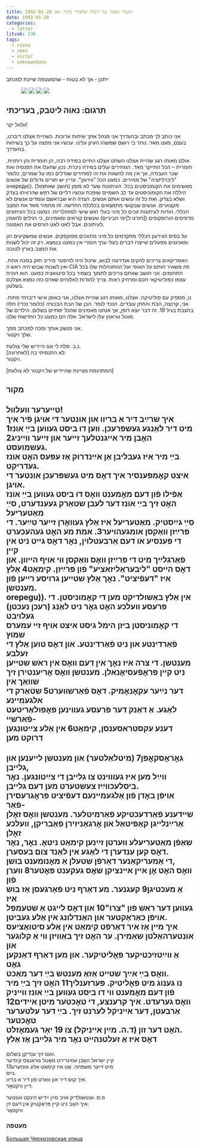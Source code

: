 ```yaml
---
title: ויקטור מספר על רוסיה שלאחר ביקור זאב 1992-01-28
date: 1992-01-28
categories:
  - letter
litvak: 136
tags:
  - rivka
  - zeev
  - victor
  - unknowndate
---
```


ייתכן - אך לא בטוח - שהמעטפה שייכת למכתב

<figure class="half">
    <a  href="/pupko-papers/assets/images/1992-01-02-victor-1.jpg">
    <img src="/pupko-papers/assets/images/1992-01-02-victor-1.jpg"></a>
    <a  href="/pupko-papers/assets/images/1992-01-02-victor-2.jpg">
    <img src="/pupko-papers/assets/images/1992-01-02-victor-2.jpg"></a>
    <a  href="/pupko-papers/assets/images/1992-01-02-victor-3.jpg">
    <img src="/pupko-papers/assets/images/1992-01-02-victor-3.jpg"></a>
    <a  href="/pupko-papers/assets/images/1992-01-28-victor-4.jpg">
    <img src="/pupko-papers/assets/images/1992-01-28-victor-4.jpg"></a>
</figure>

## תרגום: נאוה ליטבק, בעריכתי
וולוול יקר!

אני כותב לך מכתב ובהעדרך אני מנהל אתך שיחות ארוכות. כשהיית אצלנו דיברנו, בעצם, מעט
מאד. נותר בי רושם שמשהו העיק עלינו. עכשיו אני מפצה על כך בשיחות בהעדרך.

אולם מאותו רגע שהיית אצלנו השתנו אצלנו החיים במידה רבה, הן חומרית והן רוחנית.
חומרית – הכל התייקר מאד. המחירים עולים במידה ניכרת. נכון שהעלו את הפנסיה ואת שכר
העבודה, אך אין מה להשוות את זה למחירים שגדלים כמו על שמרים, כלומר "ליברליזציה" של
מחירים. כמעט הכל "גירעון". עדיין יש תורים גדולים של אנשים очереди)).
מאשימים את הקומוניסטים בכל. העיתונות שעד לא מזמן (חושב שאתמול) היללה את הקומוניסטים
עד לב השמיים שופכת עכשיו דליים של רפש שהרוויחו בצדק ושלא בצדק.
ואת כל זה עושים אותם אנשים. הצרה היא שבראשם עומדים אנשים לא מקצועיים.
אנשים שבקושי מתמצאים בכלכלה החדשה. זה מחמיר מאד את המצב הכללי.
הודות לעיתונות זוכים כל מיני בעלי חוש שישי לפופולריות. כמעט בכל העיתונים
מדפיסים הורוסקופים ([חזרנו ל]ימי הביניים) ואנשים קוראים ומאמינים, כי רגילים להאמין
לעיתונים. אבל לאט לאט הורסים את האמונה.

על בסיס הגירעון הכללי מתקדמים כל מיני מתווכים מפוקפקים. אנשים שמשקיעים הון ומארגנים
מפעלים שייצרו דברים בעלי ערך חומרי אין כמעט בנמצא. רק זה יכול לשנות את המצב בארץ לטובה.

האמריקאים צריכים להקים אנדרטה לבוש, שיכול היה להיפטר מיריב חזק במכה אחת.
אין לשכוח שבוש היה ראש ה-CIA  וזה משאיר חותם על האופי ועל ההתנהלות שלו בכל התחומים.
אני חושב שאתם צריכים לתמוך בשמיר בכל סיטואציה כמעט. הוא הוכיח עצמו כפוליטיקאי
חכם ומרחיק ראות. צריך להודות לאלוהים שאדם כזה נמצא אצלכם בשלטון.

נו, מספיק עם פוליטיקה. אצלנו, מאותו רגע שהיית אצלנו, אני באופן אישי דיברתי פחות.
אני, קרנצה, הבת והחתן עובדים. הנכד לומד. הבן של הבת הבכורה (כלומר נכדי) חלה בחצבת
בגיל 19.
זה דבר יוצא דופן, אך אנחנו מאמינים שהכל יסתיים בשלום.
הילדים של מוטל גוּראנץ עלו לישראל. אלה הם כמעט כל החדשות שלנו.

אני מנשק אותך ומכה למכתב ממך.  
שלך ויקטור.

נ.ב. סלח לי אם היידיש שלי צולעת.  
לא התנסיתי בה [לאחרונה].  
ויקטור.

[המתרגמת מציינת שהיידיש של ויקטור לא צולעת]

## מקור
טײערער וועלוול!  
איך שרײַב דיר א בריוו און אונטער די אויגן פֿיר איך  
מיט דיר לאַנגע געשפּרעכן. ווען דו ביסט געווען בײַ אונז1  
האׇבן מיר אייגנטלעך זייער און זייער ווייניג2 געשמועסט.  
בײַ מיר איז געבליבן אַן אײַנדרוק אַז עפּעס האׇט אונז געדריקט.  
איצט קאׇמפּענסיר איך דאׇס מיט געשפּרעכן אונטער די אויגן.  
אַפֿילו פֿון דעם מאׇמענט וואׇס דו ביסט געווען בײַ אונז  
האׇט זיך בײַ אונז דער לעבן שטאַרק געענדערט, סײַ מאַטעריעל  
סײַ גײַסטיק. מאַטעריעל איז אַלץ געוואׇרן זייער טײַער. די  
פּרײַזן וואַקסן אומגעהויער3. אמת מע האׇט געהעכערט  
די פּענסיע או דעם אַרבעטלוין, נאׇר דאׇס גייט ניט אין קיין  
פֿאַרגלײַך מיט די פּרײַזן וואׇס וואַקסן ווי אויף הייוון. און  
דאׇס הייסט "ליבעראַליזאציע" פֿון פּרײַזן. קימאַט4 אַלץ  
איז "דעפֿיציט". נאׇך אַלץ שטייען גרויסע רייען פֿון מענטשן.  
orepegu)). אין אַלץ באַשולדיקט מען די קאׇמוניסטן. די  
פּרעסע וועלכע האׇט גאׇר ניט לאַנג (רעכן נעכטן) געלויבט  
די קאׇמוניסטן ביזן הימל גיסט איצט אויף זיי עמערס שמוץ  
פֿאַרדינטע און ניט פֿאַרדינטע. און דאׇס טוען אַלץ די זעלבע  
מענטשן. די צרה איז נאׇך אין דעם וואׇס אין ראש שטייען  
ניט קיין פּראׇפֿעסיאׇנאלן. מענטשן וואׇס אׇריענטירן זיך שוואַך אין  
דער נײַער עקאׇנאׇמיק. דאׇס פֿאַרשווערט5 שטאַרק די אלגעמיינע  
לאַגע. אַ דאַנק דער פּרעסע געווינען פּאׇפּולאַריטעט פֿארשיי-  
דענע עקסטראסענסן, קימאַט6 אין אַלע צײַטונגען דרוקט מען  
---  
גאׇראׇסקאׇפּן7 (מיטלאַלטער) און מענטשן לייענען און גלייבן,  
ווײַל מען איז געוווינט צו גלייבן די צײַטונגען. נאׇר  
ביסלעכווײַז צעשטערט מען דעם גלייבן.  
אויפֿן באׇדן פֿון אַלגעמיינעם דעפֿיציט פּראׇגרעסירן פֿאַר-  
שיידענע פֿאַרדעכטיקע פֿאַרמיטלער. מענטשן וואׇס זאׇלן  
אַרײַנלײגן קאַפּיטאַל און אׇרגאַניזירן פֿאַבריקן, וועלכע זאׇלן  
שאַפֿן מאַטעריעלע ווערטן זײַנען קימאַט ניטאׇ. נאׇר, נאׇר  
דאׇס קען ענדערן די לאַגע אין לאַנד צום בעסערן.  
די אַמעריקאַנער דאַרפֿן שטעלן אַ מאׇנומענט בושן,  
וואׇס האׇט אׇן איין איינציקן שאׇס געקענט פּאׇטער8 ווערן פֿון  
אַ מעכטיגן9 קעגנער. מע דאַרף ניט פֿאַרגעסן אַז בוש איז  
געווען דער ראש פֿון "צרו"10 און דאׇס לייגט אַ שטעמפּל  
אויפֿן כאַראַקטער און האַנדלונג אין אַלע געביטן.  
איך מיין אַז איר דאַרפֿט קימאַט אין אַלע סיטואַציעס  
אונטערהאַלטן שאַמירן. ער האׇט זיך באַוויזן ווי אַ קלוגער און  
אַ ווײַטזיכטיקער פּאׇליטיקער. און מען דאַרף דאַנקען גאׇט  
וואׇס בײַ אײַך שטייט אַזאַ מענטש בײַ דער מאַכט.  
נו גענוג מיט פּאׇליטיק. פּערזענליך11 האׇט זיך בײַ מיר  
פֿון דעם מאׇמענט ווי דו ביסט געווען בײַ אונז ווייניק  
וואׇס גערעדט. איך קרענצע, די טאׇכטער מיטן איידים12  
אַרבעטן, דער אייניקל לערנט זיך. בײַ דער עלטערער טאׇכטער  
האׇט דער זון (ד.ה. מײַן אייניקל) צו 19 יאָר געמאׇזלט.  
דאׇס איז אַ זעלטנהייט נאׇר מיר גלייבן אַז אַלץ  
---  
וועט זיך ענדיקן בשלום.  
קיין ישראל האׇבן עמיגרירט מאׇטל גוראַנצס קינדער  
מיט זייער משפּחה. אׇט איז קימאַט אַלע אונזערע13  
נײַס.  
איך קוש דיר און וואַרט פֿון דיר א בריוו.  
דײַן וויקטאׇר.  
  
פּ.ס. ענטשולדיק אויב מײַן יידיש הינקט אונטער  
איך האׇב ניט קיין פּראַקטיק אין דעם זין.  
וויקטאׇר  

### מעטפה
[Большая Черкизовская улица](https://ru.wikipedia.org/wiki/%D0%91%D0%BE%D0%BB%D1%8C%D1%88%D0%B0%D1%8F_%D0%A7%D0%B5%D1%80%D0%BA%D0%B8%D0%B7%D0%BE%D0%B2%D1%81%D0%BA%D0%B0%D1%8F_%D1%83%D0%BB%D0%B8%D1%86%D0%B0)
